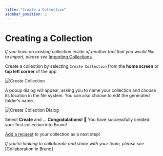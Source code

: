 ```yaml
---
title: "Create a Collection"
sidebar_position: 2
---
```


# Creating a Collection

_If you have an existing collection inside of another tool that you would like to import, please see_ [Importing Collections](../import-or-export-data/importing-collections).

<!-- /getting-started/import-or-export-data/importing-collections   docs\getting-started\import-or-export-data\importing-collections.md-->

Create a collection by selecting `Create Collection` from the **home screen** or **top left corner** of the app.

![Create Collection](/img/image.png)

A popup dialog will appear, asking you to name your collection and choose its location in the file system. You can also choose to edit the generated folder's name.

![Create Collection Dialog](/img/image.png)

Select **Create** and ... **Congratulations!** 🎉 You have successfully created your first collection into Bruno!

[Add a request](./creating-a-request) to your collection as a next step!

_If you’re looking to collaborate and share with your team, please see_ [Collaboration in Bruno]

<!-- (./collaboration) -->
